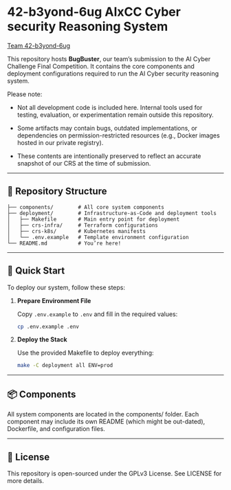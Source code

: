 # 42-b3yond-6ug AIxCC Cyber security Reasoning System

[Team 42-b3yond-6ug](https://b3yond.org)

This repository hosts **BugBuster**, our team’s submission to the AI Cyber Challenge Final Competition. It contains the core components and deployment configurations required to run the AI Cyber security reasoning system.

Please note:

- Not all development code is included here. Internal tools used for testing, evaluation, or experimentation remain outside this repository.

- Some artifacts may contain bugs, outdated implementations, or dependencies on permission-restricted resources (e.g., Docker images hosted in our private registry).

- These contents are intentionally preserved to reflect an accurate snapshot of our CRS at the time of submission.

---

## 🧩 Repository Structure

```
├── components/        # All core system components
├── deployment/        # Infrastructure-as-Code and deployment tools
│   ├── Makefile       # Main entry point for deployment
│   ├── crs-infra/     # Terraform configurations
│   ├── crs-k8s/       # Kubernetes manifests
│   └── .env.example   # Template environment configuration
└── README.md          # You’re here!
```

---

## 🚀 Quick Start

To deploy our system, follow these steps:

1. **Prepare Environment File**

   Copy `.env.example` to `.env` and fill in the required values:

   ```bash
   cp .env.example .env
   ```

2.	**Deploy the Stack**
   
    Use the provided Makefile to deploy everything:

    ```bash
    make -C deployment all ENV=prod
    ```


---

## 📦 Components

All system components are located in the components/ folder. Each component may include its own README (which might be out-dated), Dockerfile, and configuration files.

---

## 📄 License

This repository is open-sourced under the GPLv3 License. See LICENSE for more details.
